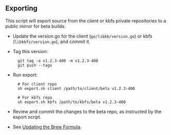 ## Exporting

This script will export source from the client or kbfs private repositories to a public mirror for beta builds.

- Update the version.go for the client (`go/libkb/version.go`) or kbfs (`libkbfs/version.go`), and commit it.
- Tag this version:

        git tag -a v1.2.3-400 -m v1.2.3-400
        git push --tags

- Run export:

        # For client repo
        sh export.sh client /path/to/client/beta v1.2.3-400

        # For kbfs repo
        sh export.sh kbfs /path/to/kbfs/beta v1.2.3-400

- Review and commit the changes to the beta repo, as instructed by the export script.
- See [Updating the Brew Formula](https://github.com/keybase/homebrew-beta/blob/master/GUIDE.md#updating-the-formula).
